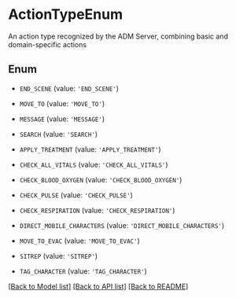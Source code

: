 # ActionTypeEnum

An action type recognized by the ADM Server, combining basic and domain-specific actions

## Enum

* `END_SCENE` (value: `'END_SCENE'`)

* `MOVE_TO` (value: `'MOVE_TO'`)

* `MESSAGE` (value: `'MESSAGE'`)

* `SEARCH` (value: `'SEARCH'`)

* `APPLY_TREATMENT` (value: `'APPLY_TREATMENT'`)

* `CHECK_ALL_VITALS` (value: `'CHECK_ALL_VITALS'`)

* `CHECK_BLOOD_OXYGEN` (value: `'CHECK_BLOOD_OXYGEN'`)

* `CHECK_PULSE` (value: `'CHECK_PULSE'`)

* `CHECK_RESPIRATION` (value: `'CHECK_RESPIRATION'`)

* `DIRECT_MOBILE_CHARACTERS` (value: `'DIRECT_MOBILE_CHARACTERS'`)

* `MOVE_TO_EVAC` (value: `'MOVE_TO_EVAC'`)

* `SITREP` (value: `'SITREP'`)

* `TAG_CHARACTER` (value: `'TAG_CHARACTER'`)

[[Back to Model list]](../README.md#documentation-for-models) [[Back to API list]](../README.md#documentation-for-api-endpoints) [[Back to README]](../README.md)


